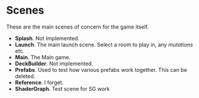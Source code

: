 # Scenes

These are the main scenes of concern for the game itself.

* **Splash**. Not Implemented.
* **Launch**. The main launch scene. Select a room to play in, any _mutations_ etc.
* **Main**. The Main game.
* **DeckBuilder**. Not implemented.
* **Prefabs**. Used to test how various prefabs work together. This can be deleted.
* **Reference**. I forget.
* **ShaderGraph**. Test scene for SG work
